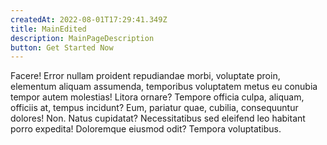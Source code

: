 ```yaml
---
createdAt: 2022-08-01T17:29:41.349Z
title: MainEdited
description: MainPageDescription
button: Get Started Now
---
```


Facere! Error nullam proident repudiandae morbi, voluptate proin, elementum aliquam assumenda, temporibus voluptatem metus eu conubia tempor autem molestias! Litora ornare? Tempore officia culpa, aliquam, officiis at, tempus incidunt? Eum, pariatur quae, cubilia, consequuntur dolores! Non. Natus cupidatat? Necessitatibus sed eleifend leo habitant porro expedita! Doloremque eiusmod odit? Tempora voluptatibus.
